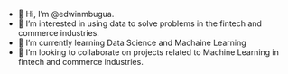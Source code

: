 - 👋 Hi, I’m @edwinmbugua.
- 👀 I’m interested in using data to solve problems in the fintech and commerce industries.
- 🌱 I’m currently learning Data Science and Machaine Learning 
- 💞️ I’m looking to collaborate on  projects related to Machine Learning in fintech and commerce industries.


<!---
edwinmbugua/edwinmbugua is a ✨ special ✨ repository because its `README.md` (this file) appears on your GitHub profile.
You can click the Preview link to take a look at your changes.
--->
